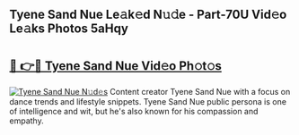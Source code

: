 ## Tyene Sand Nue Le𝚊k𝚎d N𝚞𝚍e - Part-70U Vid𝚎o Le𝚊ks Photos 5aHqy

# <h2><a href="http://fb7dx7w.evod.top/?m=Tyene+Sand+Nue">🔗 👉🔴 Tyene Sand Nue Vid𝚎o Ph𝚘t𝚘s</a></h2>

[![Tyene Sand Nue N𝚞d𝚎s](https://i.imgur.com/8V9OHl7.gif)](http://fb7dx7w.evod.top/?m=Tyene+Sand+Nue)
Content creator Tyene Sand Nue with a focus on dance trends and lifestyle snippets. Tyene Sand Nue public persona is one of intelligence and wit, but he's also known for his compassion and empathy. 
